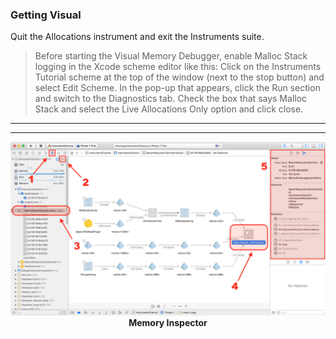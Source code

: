 ### Getting Visual

Quit the Allocations instrument and exit the Instruments suite.

> Before starting the Visual Memory Debugger, enable Malloc Stack logging in the Xcode scheme editor like this: Click on the Instruments Tutorial scheme at the top of the window (next to the stop button) and select Edit Scheme. In the pop-up that appears, click the Run section and switch to the Diagnostics tab. Check the box that says Malloc Stack and select the Live Allocations Only option and click close.


<hr>

<hr>


<img src="Images/visual_memory_debugger.png">
<center><strong>Memory Inspector</strong></center>
